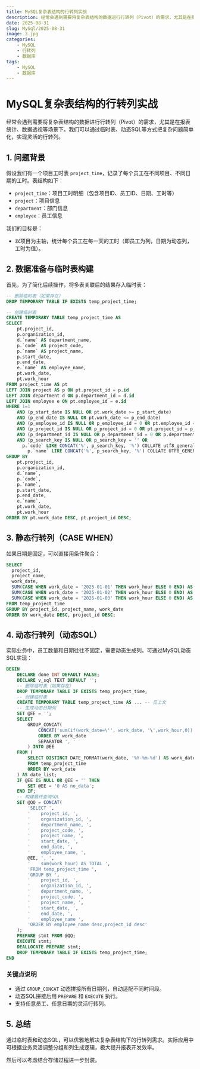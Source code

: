 ```yaml
---
title: MySQL复杂表结构的行转列实战
description: 经常会遇到需要将复杂表结构的数据进行行转列（Pivot）的需求，尤其是在报表统计、数据透视等场景下。我们可以通过临时表、动态SQL等方式把复杂问题简单化，实现灵活的行转列
date: 2025-08-31
slug: MySql/2025-08-31
image: 3.jpg
categories:
    - MySQL
    - 行转列
    - 数据库
tags:
    - MySQL
    - 数据库
---
```


# MySQL复杂表结构的行转列实战

经常会遇到需要将复杂表结构的数据进行行转列（Pivot）的需求，尤其是在报表统计、数据透视等场景下。我们可以通过临时表、动态SQL等方式把复杂问题简单化，实现灵活的行转列。

## 1. 问题背景

假设我们有一个项目工时表 `project_time`，记录了每个员工在不同项目、不同日期的工时。表结构如下：

- `project_time`：项目工时明细（包含项目ID、员工ID、日期、工时等）
- `project`：项目信息
- `department`：部门信息
- `employee`：员工信息

我们的目标是：
- 以项目为主轴，统计每个员工在每一天的工时（即员工为列，日期为动态列，工时为值）。

## 2. 数据准备与临时表构建

首先，为了简化后续操作，将多表关联后的结果存入临时表：

```sql
-- 删除临时表（如果存在）
DROP TEMPORARY TABLE IF EXISTS temp_project_time;

-- 创建临时表
CREATE TEMPORARY TABLE temp_project_time AS 
SELECT 
    pt.project_id,
    p.organization_id,
    d.`name` AS department_name,
    p.`code` AS project_code,
    p.`name` AS project_name,
    p.start_date,
    p.end_date,
    e.`name` AS employee_name,
    pt.work_date,
    pt.work_hour 
FROM project_time AS pt 
LEFT JOIN project AS p ON pt.project_id = p.id 
LEFT JOIN department d ON p.department_id = d.id 
LEFT JOIN employee e ON pt.employee_id = e.id 
WHERE 1=1
    AND (p_start_date IS NULL OR pt.work_date >= p_start_date)
    AND (p_end_date IS NULL OR pt.work_date <= p_end_date)
    AND (p_employee_id IS NULL OR p_employee_id = 0 OR pt.employee_id = p_employee_id)
    AND (p_project_id IS NULL OR p_project_id = 0 OR pt.project_id = p_project_id)
    AND (p_department_id IS NULL OR p_department_id = 0 OR p.department_id = p_department_id)
    AND (p_search_key IS NULL OR p_search_key = '' OR 
      p.`code` LIKE CONCAT('%', p_search_key, '%') COLLATE utf8_general_ci OR 
        p.`name` LIKE CONCAT('%', p_search_key, '%') COLLATE UTF8_GENERAL_CI )
GROUP BY 
    pt.project_id, 
    p.organization_id,
    d.`name`,
    p.`code`,
    p.`name`,
    p.start_date,
    p.end_date,
    e.`name`,
    pt.work_date,
    pt.work_hour 
ORDER BY pt.work_date DESC, pt.project_id DESC;
```

## 3. 静态行转列（CASE WHEN）

如果日期是固定，可以直接用条件聚合：

```sql
SELECT
  project_id,
  project_name,
  work_date,
  SUM(CASE WHEN work_date = '2025-01-01' THEN work_hour ELSE 0 END) AS '2025-01-01',
  SUM(CASE WHEN work_date = '2025-01-02' THEN work_hour ELSE 0 END) AS '2025-01-02',
  SUM(CASE WHEN work_date = '2025-01-03' THEN work_hour ELSE 0 END) AS '2025-01-03'
FROM temp_project_time
GROUP BY project_id, project_name, work_date
ORDER BY work_date DESC, project_id DESC;
```

## 4. 动态行转列（动态SQL）

实际业务中，员工数量和日期往往不固定，需要动态生成列。可通过MySQL动态SQL实现：

```sql
BEGIN
    DECLARE done INT DEFAULT FALSE;
    DECLARE v_sql TEXT DEFAULT '';
    -- 删除临时表（如果存在）
    DROP TEMPORARY TABLE IF EXISTS temp_project_time;
    -- 创建临时表
    CREATE TEMPORARY TABLE temp_project_time AS ... -- 见上文
    -- 生成动态日期列
    SET @EE = '';
    SELECT 
        GROUP_CONCAT(
            CONCAT('sum(if(work_date=\'', work_date, '\',work_hour,0)) as `', work_date, '`')
            ORDER BY work_date
            SEPARATOR ', '
        ) INTO @EE
    FROM (
        SELECT DISTINCT DATE_FORMAT(work_date, '%Y-%m-%d') AS work_date 
        FROM temp_project_time
        ORDER BY work_date
    ) AS date_list;
    IF @EE IS NULL OR @EE = '' THEN
        SET @EE = '0 AS no_data';
    END IF;
    -- 构建最终查询SQL
    SET @QQ = CONCAT(
        'SELECT ',
        '    project_id, ',
        '    organization_id, ',
        '    department_name, ',
        '    project_code, ',
        '    project_name, ',
        '    start_date, ',
        '    end_date, ',
        '    employee_name, ',
        @EE, ', ',
        '    sum(work_hour) AS TOTAL ',
        'FROM temp_project_time ',
        'GROUP BY ',
        '    project_id, ',
        '    organization_id, ',
        '    department_name, ',
        '    project_code, ',
        '    project_name, ',
        '    start_date, ',
        '    end_date, ',
        '    employee_name ',
        'ORDER BY employee_name desc,project_id desc'
    );
    PREPARE stmt FROM @QQ;
    EXECUTE stmt;
    DEALLOCATE PREPARE stmt;
    DROP TEMPORARY TABLE IF EXISTS temp_project_time;
END
```

### 关键点说明
- 通过 `GROUP_CONCAT` 动态拼接所有日期列，自动适配不同时间段。
- 动态SQL拼接后用 `PREPARE` 和 `EXECUTE` 执行。
- 支持任意员工、任意日期的灵活行转列。

## 5. 总结

通过临时表和动态SQL，可以优雅地解决复杂表结构下的行转列需求。实际应用中可根据业务灵活调整分组和列生成逻辑，极大提升报表开发效率。

然后可以考虑结合存储过程进一步封装。